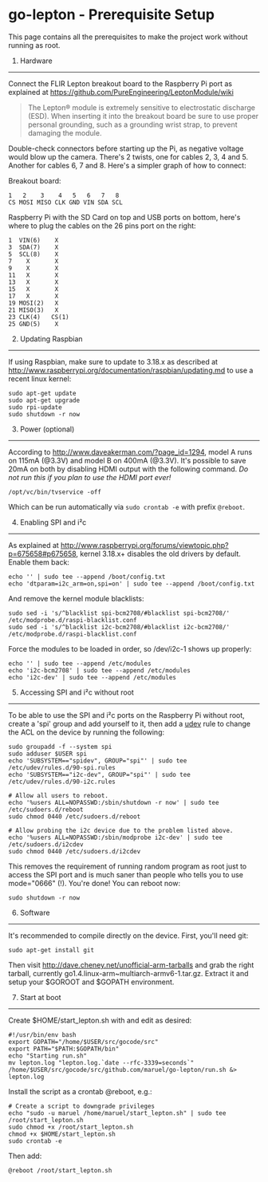 go-lepton - Prerequisite Setup
==============================

This page contains all the prerequisites to make the project work without
running as root.

1. Hardware
-----------

Connect the FLIR Lepton breakout board to the Raspberry Pi port as explained at
https://github.com/PureEngineering/LeptonModule/wiki

> The Lepton® module is extremely sensitive to electrostatic discharge (ESD).
> When inserting it into the breakout board be sure to use proper personal
> grounding, such as a grounding wrist strap, to prevent damaging the module.

Double-check connectors before starting up the Pi, as negative voltage would
blow up the camera. There's 2 twists, one for cables 2, 3, 4 and 5.  Another for
cables 6, 7 and 8. Here's a simpler graph of how to connect:

Breakout board:

    1   2    3    4   5   6   7   8
    CS MOSI MISO CLK GND VIN SDA SCL

Raspberry Pi with the SD Card on top and USB ports on bottom, here's where to
plug the cables on the 26 pins port on the right:

    1  VIN(6)    X
    3  SDA(7)    X
    5  SCL(8)    X
    7    X       X
    9    X       X
    11   X       X
    13   X       X
    15   X       X
    17   X       X
    19 MOSI(2)   X
    21 MISO(3)   X
    23 CLK(4)   CS(1)
    25 GND(5)    X


2. Updating Raspbian
--------------------

If using Raspbian, make sure to update to 3.18.x as described at
http://www.raspberrypi.org/documentation/raspbian/updating.md to use a recent
linux kernel:

    sudo apt-get update
    sudo apt-get upgrade
    sudo rpi-update
    sudo shutdown -r now


3. Power (optional)
-------------------

According to http://www.daveakerman.com/?page_id=1294, model A runs on 115mA
(@3.3V) and model B on 400mA (@3.3V). It's possible to save 20mA on both by
disabling HDMI output with the following command. *Do not run this if you plan
to use the HDMI port ever!*

    /opt/vc/bin/tvservice -off

Which can be run automatically via `sudo crontab -e` with prefix `@reboot`.


4. Enabling SPI and i²c
-----------------------

As explained at
http://www.raspberrypi.org/forums/viewtopic.php?p=675658#p675658, kernel 3.18.x+
disables the old drivers by default. Enable them back:

    echo '' | sudo tee --append /boot/config.txt
    echo 'dtparam=i2c_arm=on,spi=on' | sudo tee --append /boot/config.txt

And remove the kernel module blacklists:

    sudo sed -i 's/^blacklist spi-bcm2708/#blacklist spi-bcm2708/' /etc/modprobe.d/raspi-blacklist.conf
    sudo sed -i 's/^blacklist i2c-bcm2708/#blacklist i2c-bcm2708/' /etc/modprobe.d/raspi-blacklist.conf

Force the modules to be loaded in order, so /dev/i2c-1 shows up properly:

    echo '' | sudo tee --append /etc/modules
    echo 'i2c-bcm2708' | sudo tee --append /etc/modules
    echo 'i2c-dev' | sudo tee --append /etc/modules


5. Accessing SPI and i²c without root
-------------------------------------

To be able to use the SPI and i²c ports on the Raspberry Pi without root, create
a 'spi' group and add yourself to it, then add a
[udev](http://reactivated.net/writing_udev_rules.html) rule to change the ACL on
the device by running the following:

    sudo groupadd -f --system spi
    sudo adduser $USER spi
    echo 'SUBSYSTEM=="spidev", GROUP="spi"' | sudo tee /etc/udev/rules.d/90-spi.rules
    echo 'SUBSYSTEM=="i2c-dev", GROUP="spi"' | sudo tee /etc/udev/rules.d/90-i2c.rules

    # Allow all users to reboot.
    echo '%users ALL=NOPASSWD:/sbin/shutdown -r now' | sudo tee /etc/sudoers.d/reboot
    sudo chmod 0440 /etc/sudoers.d/reboot

    # Allow probing the i2c device due to the problem listed above.
    echo '%users ALL=NOPASSWD:/sbin/modprobe i2c-dev' | sudo tee /etc/sudoers.d/i2cdev
    sudo chmod 0440 /etc/sudoers.d/i2cdev

This removes the requirement of running random program as root just to access
the SPI port and is much saner than people who tells you to use mode="0666" (!).
You're done! You can reboot now:

    sudo shutdown -r now


6. Software
-----------

It's recommended to compile directly on the device. First, you'll need git:

    sudo apt-get install git

Then visit http://dave.cheney.net/unofficial-arm-tarballs and grab the right
tarball, currently go1.4.linux-arm~multiarch-armv6-1.tar.gz. Extract it and
setup your $GOROOT and $GOPATH environment.


7. Start at boot
----------------

Create $HOME/start_lepton.sh with and edit as desired:

    #!/usr/bin/env bash
    export GOPATH="/home/$USER/src/gocode/src"
    export PATH="$PATH:$GOPATH/bin"
    echo "Starting run.sh"
    mv lepton.log "lepton.log.`date --rfc-3339=seconds`"
    /home/$USER/src/gocode/src/github.com/maruel/go-lepton/run.sh &> lepton.log

Install the script as a crontab @reboot, e.g.:

    # Create a script to downgrade privileges
    echo "sudo -u maruel /home/maruel/start_lepton.sh" | sudo tee /root/start_lepton.sh
    sudo chmod +x /root/start_lepton.sh
    chmod +x $HOME/start_lepton.sh
    sudo crontab -e

Then add:

    @reboot /root/start_lepton.sh
